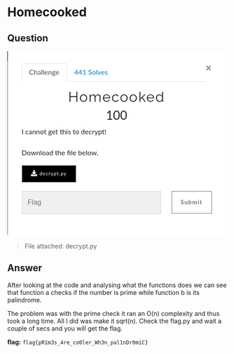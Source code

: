 # Homecooked

## Question
![prob](prob.png)

>File attached: decrypt.py

## Answer

After looking at the code and analysing what the functions does we can see that function a checks if the number is prime while function b is its palindrome.

The problem was with the prime check it ran an O(n) complexity and thus took a long time. All I did was make it sqrt(n). Check the flag.py and wait a couple of secs and you will get the flag.

**flag:** ```flag{pR1m3s_4re_co0ler_Wh3n_pal1nDr0miC}```